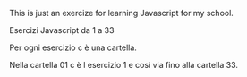 This is just an exercize for learning Javascript for my school. 

Esercizi Javascript da 1 a 33

Per ogni esercizio c è una cartella.

Nella cartella 01 c è l esercizio 1 e così via fino alla cartella 33.